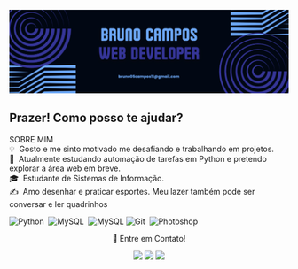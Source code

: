 ![GitHub_Banner](https://raw.githubusercontent.com/Bruno05Campos11/Bruno05Campos11/master/Blue_Geometric.jpg)
<span width='40' align="left"/><h2>Prazer! Como posso te ajudar?</h2>

SOBRE MIM\
💡 &nbsp;Gosto e me sinto motivado me desafiando e trabalhando em projetos.\
🌱 &nbsp;Atualmente estudando automação de tarefas em Python e pretendo explorar a área web em breve.\
🎓 &nbsp;Estudante de Sistemas de Informação.\
✍️ &nbsp;Amo desenhar e praticar esportes. Meu lazer também pode ser conversar e ler quadrinhos

![Python](https://img.shields.io/badge/-Python-05122A?style=flat&logo=python)&nbsp;
![MySQL](https://img.shields.io/badge/-MySQL-4479A1?style=flat&logo=mysql)&nbsp;
![MySQL](https://img.shields.io/badge/MySQL-4479A1?logo=mysql&logoColor=fff)
![Git](https://img.shields.io/badge/-Git-05122A?style=flat&logo=git)&nbsp;
![Photoshop](https://img.shields.io/badge/-Photoshop-05122A?style=flat&logo=adobe-photoshop)&nbsp;

<p align=center><a>💬 Entre em Contato!</a></p>

<p align="center">
<a href="https://www.linkedin.com/in/bruno05campos11/"><img src="https://img.shields.io/badge/-Bruno%20Campos-0077B5?style=flat&logo=Linkedin&logoColor=white"/></a>
<a href="mailto:bruno05campos11@gmail.com"><img src="https://img.shields.io/badge/-bruno05campos11@gmail.com-D14836?style=flat&logo=Gmail&logoColor=white"/></a>
<a href="https://www.instagram.com/bruno05campos11/"><img src="https://img.shields.io/badge/-@bruno05campos11-E4405F?style=flat&logo=Instagram&logoColor=white"/></a>
</p>
